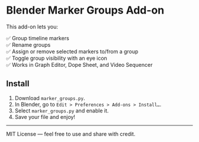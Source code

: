 # Blender Marker Groups Add-on

This add-on lets you:

✅ Group timeline markers  
✅ Rename groups  
✅ Assign or remove selected markers to/from a group  
✅ Toggle group visibility with an eye icon  
✅ Works in Graph Editor, Dope Sheet, and Video Sequencer

## Install

1. Download `marker_groups.py`.
2. In Blender, go to `Edit > Preferences > Add-ons > Install…`.
3. Select `marker_groups.py` and enable it.
4. Save your file and enjoy!

---

MIT License — feel free to use and share with credit.

